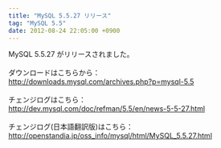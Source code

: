 ```yaml
---
title: "MySQL 5.5.27 リリース"
tag: "MySQL 5.5"
date: 2012-08-24 22:05:00 +0900
---
```


MySQL 5.5.27 がリリースされました。<br>
<br>
ダウンロードはこちらから：<br>
http://downloads.mysql.com/archives.php?p=mysql-5.5<br>
<br>
チェンジログはこちら：<br>
http://dev.mysql.com/doc/refman/5.5/en/news-5-5-27.html<br>
<br>
チェンジログ(日本語翻訳版)はこちら：<br>
http://openstandia.jp/oss_info/mysql/html/MySQL_5.5.27.html<br>
<br>
<br>
